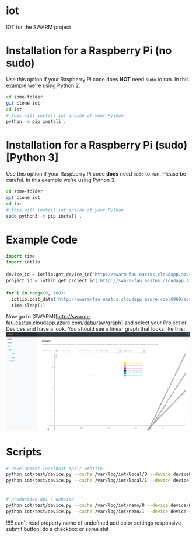 # iot
IOT for the SWARM project


# Installation for a Raspberry Pi (no sudo)
Use this option if your Raspberry Pi code does **NOT** need `sudo` to run. In this example we're using Python 2.
```bash
cd some-folder
git clone iot
cd iot
# this will install iot inside of your Python
python -m pip install .
```

# Installation for a Raspberry Pi (sudo) [Python 3]
Use this option if your Raspberry Pi code **does** need `sudo` to run. Please be careful. In this example we're using Python 3.
```bash
cd some-folder
git clone iot
cd iot
# this will install iot inside of your Python
sudo python3 -m pip install .
```

# Example Code
```python
import time
import iotlib

device_id = iotlib.get_device_id('http://swarm-fau.eastus.cloudapp.azure.com:6969/api/v0/device', 'example-device', 'example', 'example-device-id-file', metadata=dict(testing=True, fake_data=True))
project_id = iotlib.get_project_id('http://swarm-fau.eastus.cloudapp.azure.com:6969/api/v0/project', 'example', 'example-project-id-file')

for i in range(0, 100):
  iotlib.post_data('http://swarm-fau.eastus.cloudapp.azure.com:6969/api/v0/raw_data', device_id, project_id, dict(supid=i + 2, hehe=i * 2, lelelele=i * 3 / 2))
  time.sleep(1)
```
Now go to (SWARM)[http://swarm-fau.eastus.cloudapp.azure.com/data/raw/graph] and select your Project or Devices and have a look. You should see a linear graph that looks like this: ![example-graph](./img/example.png)



# Scripts
```bash
# development localhost api / website
python iot/test/device.py --cache /var/log/iot/local/0 --device device0 --sample 5 --project example
python iot/test/device.py --cache /var/log/iot/local/1 --device device1 --sample 5  --project alternate-example


# production api / website
python iot/test/device.py --cache /var/log/iot/remo/0 --device device-0 --sample 5  --endpoint http://swarm-fau.eastus.cloudapp.azure.com:6969/api/v0 --project example
python iot/test/device.py --cache /var/log/iot/remo/1 --device device-1 --sample 5  --endpoint http://swarm-fau.eastus.cloudapp.azure.com:6969/api/v0 --project alternate-example
```


<!-- todo -->
!!!!! can't read property name of undefined
add color settings
responsive submit button, do a checkbox or some shit